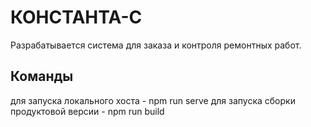 # КОНСТАНТА-С

Разрабатывается система для заказа и контроля ремонтных работ.


Команды
--------------------------------------------
для запуска локального хоста  -  npm run serve
для запуска сборки продуктовой версии - npm run build
